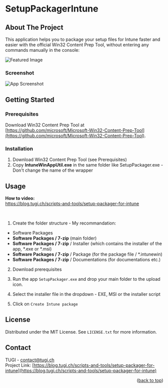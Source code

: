 # SetupPackagerIntune



<!-- ABOUT THE PROJECT -->
## About The Project

 This application helps you to package your setup files for Intune faster and easier with the official Win32 Content Prep Tool, without entering any commands manually in the console:

![Featured Image](https://raw.githubusercontent.com/tugich/SetupPackagerIntune/main/Featured_Image.png)

### Screenshot

![App Screenshot](https://raw.githubusercontent.com/tugich/SetupPackagerIntune/main/Screenshot.png)


<!-- GETTING STARTED -->
## Getting Started

### Prerequisites

Download Win32 Content Prep Tool at [https://github.com/microsoft/Microsoft-Win32-Content-Prep-Tool](https://github.com/microsoft/Microsoft-Win32-Content-Prep-Tool).

### Installation

1. Download Win32 Content Prep Tool (see Prerequisites)
2. Copy **IntuneWinAppUtil.exe** in the same folder like SetupPackager.exe - Don't change the name of the wrapper



<!-- USAGE EXAMPLES -->
## Usage

**How to video:**<br>
https://blog.tugi.ch/scripts-and-tools/setup-packager-for-intune

<br>

1. Create the folder structure - My recommandation:

- Software Packages
- **Software Packages / 7-zip** (main folder)
- **Software Packages / 7-zip** / Installer (which contains the installer of the app, *.exe or *.msi)
- **Software Packages / 7-zip** / Package (for the package file / *.intunewin)
- **Software Packages / 7-zip** / Documentations (for documentations etc.)

2. Download prerequisites

3. Run the app `SetupPackager.exe` and drop your main folder to the upload icon.

4. Select the installer file in the dropdown - EXE, MSI or the installer script

5. Click on `Create Intune package`



<!-- LICENSE -->
## License

Distributed under the MIT License. See `LICENSE.txt` for more information.



<!-- CONTACT -->
## Contact

TUGI - [contact@tugi.ch](mailto:contact@tugi.ch)<br>
Project Link: [https://blog.tugi.ch/scripts-and-tools/setup-packager-for-intune](https://blog.tugi.ch/scripts-and-tools/setup-packager-for-intune)

<p align="right">(<a href="#readme-top">back to top</a>)</p>

